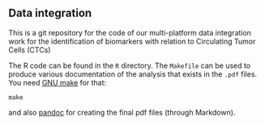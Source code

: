 ## Data integration ##

This is a git repository for the code of our multi-platform data integration work for the  identification of biomarkers with relation to Circulating Tumor Cells (CTCs)

The R code can be found in the `R` directory. The `Makefile` can be used to produce various documentation of the analysis that exists in the `.pdf` files. You need [GNU make](http://www.gnu.org/software/make/) for that:
    
    make

and also [pandoc](http://johnmacfarlane.net/pandoc/) for creating the final pdf files (through Markdown).


